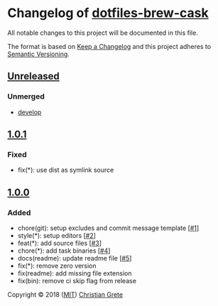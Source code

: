 # Changelog of [dotfiles-brew-cask][github-url]

All notable changes to this project will be documented in this file.

The format is based on [Keep a Changelog][keep-a-changelog-url] and this project adheres to [Semantic Versioning][semver-url].

## [Unreleased]

### Unmerged

- [develop]

## [1.0.1]

### Fixed

- fix(*): use dist as symlink source

## [1.0.0]

### Added

- chore(git): setup excludes and commit message template [[#1](https://github.com/ChristianGrete/dotfiles-brew-cask/pull/1)]
- style(*): setup editors [[#2](https://github.com/ChristianGrete/dotfiles-brew-cask/pull/2)]
- feat(*): add source files [[#3](https://github.com/ChristianGrete/dotfiles-brew-cask/pull/3)]
- chore(*): add task binaries [[#4](https://github.com/ChristianGrete/dotfiles-brew-cask/pull/4)]
- docs(readme): update readme file [[#5](https://github.com/ChristianGrete/dotfiles-brew-cask/pull/5)]
- fix(*): remove zero version
- fix(readme): add missing file extension
- fix(bin): remove ci skip flag from release

[Unreleased]: https://github.com/ChristianGrete/dotfiles-brew-cask/compare/1.0.1...master
[1.0.1]: https://github.com/ChristianGrete/dotfiles-brew-cask/compare/1.0.0...1.0.1
[1.0.0]: https://github.com/ChristianGrete/dotfiles-brew-cask/compare/2491ed49a82abf57d4ab84bf40b6d3adbb37fc10...1.0.0
[develop]: https://github.com/ChristianGrete/dotfiles-brew-cask/compare/master...develop

Copyright © 2018 ([MIT](LICENSE.md)) [Christian Grete](https://christiangrete.com)

[github-url]: https://github.com/ChristianGrete/dotfiles-brew-cask
[keep-a-changelog-url]: http://keepachangelog.com/en/1.0.0/
[semver-url]: http://semver.org/spec/v2.0.0.html